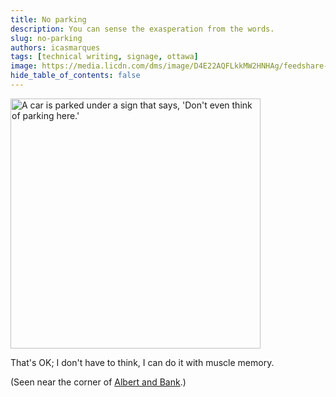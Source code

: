 ```yaml
---
title: No parking
description: You can sense the exasperation from the words.
slug: no-parking
authors: icasmarques
tags: [technical writing, signage, ottawa]
image: https://media.licdn.com/dms/image/D4E22AQFLkkMW2HNHAg/feedshare-shrink_800/0/1711976534217?e=1715212800&v=beta&t=EiAs0mtnD2ZHKKFrMayx7EiyFxSCNlvgF3AsBclx3qk
hide_table_of_contents: false
---
```


<img src="https://media.licdn.com/dms/image/D4E22AQFLkkMW2HNHAg/feedshare-shrink_800/0/1711976534217?e=1715212800&v=beta&t=EiAs0mtnD2ZHKKFrMayx7EiyFxSCNlvgF3AsBclx3qk" alt="A car is parked under a sign that says, 'Don't even think of parking here.'" width="400" height ="auto"></img>

That's OK; I don't have to think, I can do it with muscle memory.

(Seen near the corner of [Albert and Bank](https://maps.app.goo.gl/MFiip7v31rncqm9T8).)
